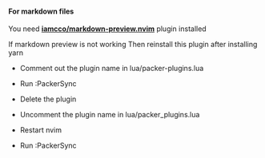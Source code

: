 #### For markdown files 

You need **[iamcco/markdown-preview.nvim](https://github.com/iamcco/markdown-preview.nvim)** plugin installed

If markdown preview is not working 
Then reinstall this plugin after installing yarn 

- Comment out the plugin name in lua/packer-plugins.lua
- Run :PackerSync
- Delete the plugin

- Uncomment the plugin name in lua/packer_plugins.lua
- Restart nvim
- Run :PackerSync

